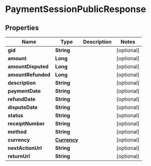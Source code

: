 

# PaymentSessionPublicResponse

## Properties

Name | Type | Description | Notes
------------ | ------------- | ------------- | -------------
**gid** | **String** |  |  [optional]
**amount** | **Long** |  |  [optional]
**amountDisputed** | **Long** |  |  [optional]
**amountRefunded** | **Long** |  |  [optional]
**description** | **String** |  |  [optional]
**paymentDate** | **String** |  |  [optional]
**refundDate** | **String** |  |  [optional]
**disputeDate** | **String** |  |  [optional]
**status** | **String** |  |  [optional]
**receiptNumber** | **String** |  |  [optional]
**method** | **String** |  |  [optional]
**currency** | [**Currency**](Currency.md) |  |  [optional]
**nextActionUrl** | **String** |  |  [optional]
**returnUrl** | **String** |  |  [optional]



